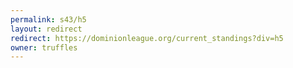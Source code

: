 ```yaml
---
permalink: s43/h5
layout: redirect
redirect: https://dominionleague.org/current_standings?div=h5
owner: truffles
---
```


